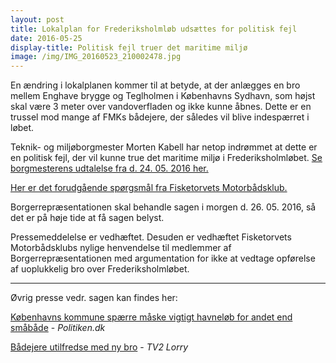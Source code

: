 ```yaml
---
layout: post
title: Lokalplan for Frederiksholmløb udsættes for politisk fejl
date: 2016-05-25
display-title: Politisk fejl truer det maritime miljø
image: /img/IMG_20160523_210002478.jpg
---
```


En ændring i lokalplanen kommer til at betyde, at der anlægges en bro mellem Enghave brygge og Teglholmen i Københavns Sydhavn, som højst skal være 3 meter over vandoverfladen og ikke kunne åbnes. Dette er en trussel mod mange af FMKs bådejere, der således vil blive indespærret i løbet. 

Teknik- og miljøborgmester Morten Kabell har netop indrømmet at dette er en politisk fejl, der vil kunne true det maritime miljø i Frederiksholmløbet. [Se borgmesterens udtalelse fra d. 24. 05. 2016 her.](https://www.youtube.com/watch?v=PF2bc0O353c)

[Her er det forudgående spørgsmål fra Fisketorvets Motorbådsklub.](https://www.youtube.com/watch?v=1hknwaDFZi0)

Borgerrepræsentationen skal behandle sagen i morgen d. 26. 05. 2016, så det er på høje tide at få sagen belyst.

Pressemeddelelse er vedhæftet. Desuden er vedhæftet Fisketorvets Motorbådsklubs nylige henvendelse til medlemmer af Borgerrepræsentationen med argumentation for ikke at vedtage opførelse af uoplukkelig bro over Frederiksholmløbet.

---

Øvrig presse vedr. sagen kan findes her:

[Københavns kommune spærre måske vigtigt havneløb for andet end småbåde](http://politiken.dk/ibyen/byliv/ECE3196258/koebenhavns-kommune-spaerrer-maaske-vigtigt-havneloeb-for-andet-end-smaabaade/) - *Politiken.dk*

[Bådejere utilfredse med ny bro](http://www.tv2lorry.dk/nyheder/02-05-2016/2227/badejere-utilfredse-med-ny-bro?autoplay=1#player) - *TV2 Lorry*
